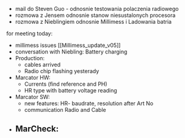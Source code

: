 - mail do Steven Guo - odnosnie testowania polaczenia radiowego
- rozmowa z Jensem odnosnie stanow niesustalonych procesora
- rozmowa z Nieblingiem odnosnie Millimess i Ladowania batria












for meeting today:
- millimess issues [[Millimess_update_v05]]
- conversation with Niebling: Battery charging
- Production: 
	- cables arrived
	- Radio chip flashing yesterady
- Marcator HW:
	- Currents (find reference and PH)
	- HR type with battery voltage reading
- Marcator SW:
	- new features: HR- baudrate, resolution after Art No
	- communication Radio and Cable
- MarCheck:
	- 